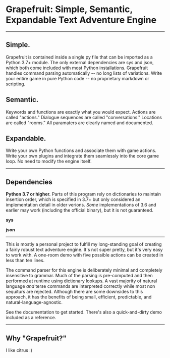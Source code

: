 # Grapefruit: Simple, Semantic, Expandable Text Adventure Engine
---
## Simple.
Grapefruit is contained inside a single py file that can be imported as a Python 3.7+ module.
The only external dependencies are sys and json, which both come included with most Python installations.
Grapefruit handles command parsing automatically -- no long lists of variations.
Write your entire game in pure Python code -- no proprietary markdown or scripting.

## Semantic.
Keywords and functions are exactly what you would expect.
Actions are called "actions."
Dialogue sequences are called "conversations."
Locations are called "rooms."
All paramaters are clearly named and documented.

## Expandable.
Write your own Python functions and associate them with game actions.
Write your own plugins and integrate them seamlessly into the core game loop.
No need to modify the engine itself.

---

## Dependencies
**Python 3.7 or higher.** Parts of this program rely on dictionaries to maintain insertion order, which is specified in 3.7+ but only considered an implementation detail in older verions. *Some* implementations of 3.6 and earlier may work (including the official binary), but it is not guaranteed.

**sys**

**json**

---

This is mostly a personal project to fulfill my long-standing goal of creating a fairly robust text adventure engine. It's not super pretty, but it's very easy to work with. A one-room demo with five possible actions can be created in less than ten lines.

The command parser for this engine is deliberately minimal and completely insensitive to grammar. Much of the parsing is pre-computed and then performed at runtime using dictionary lookups. A vast majority of natural language *and* terse commands are interpreted correctly while most non sequiturs are rejected. Although there are some downsides to this approach, it has the benefits of being small, efficient, predictable, and natural-language-agnostic.

See the documentation to get started. There's also a quick-and-dirty demo included as a reference.

---

## Why "Grapefruit?"
I like citrus :)
